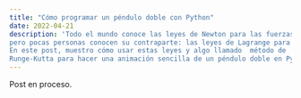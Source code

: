 ```yaml
---
title: "Cómo programar un péndulo doble con Python"
date: 2022-04-21
description: 'Todo el mundo conoce las leyes de Newton para las fuerzas, 
pero pocas personas conocen su contraparte: las leyes de Lagrange para la energía. 
En este post, muestro cómo usar estas leyes y algo llamado  método de
Runge-Kutta para hacer una animación sencilla de un péndulo doble en Python.'
---
```


Post en proceso.
